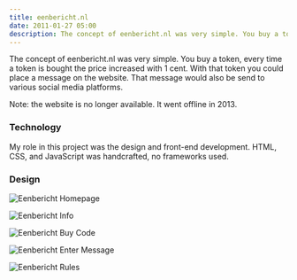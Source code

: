 ```yaml
---
title: eenbericht.nl
date: 2011-01-27 05:00
description: The concept of eenbericht.nl was very simple. You buy a token - with that token you could place a message on the website.
---
```


The concept of eenbericht.nl was very simple. You buy a token, every time a token is bought the price increased with 1 cent.
With that token you could place a message on the website. That message would also be send to various social media platforms.

Note: the website is no longer available. It went offline in 2013.

### Technology
My role in this project was the design and front-end development. HTML, CSS, and JavaScript was handcrafted, no frameworks used.

### Design

![Eenbericht Homepage](../../assets/images/projects/eenbericht/eenbericht-1.png "Eenbericht Homepage")

![Eenbericht Info](../../assets/images/projects/eenbericht/eenbericht-2.png "Eenbericht Info")

![Eenbericht Buy Code](../../assets/images/projects/eenbericht/eenbericht-3.png "Eenbericht Buy Code")

![Eenbericht Enter Message](../../assets/images/projects/eenbericht/eenbericht-4.png "Eenbericht Enter Message")

![Eenbericht Rules](../../assets/images/projects/eenbericht/eenbericht-5.png "Eenbericht Rules")
